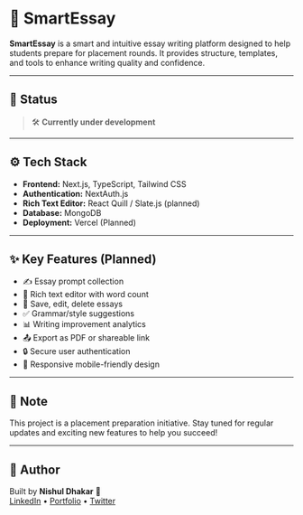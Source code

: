 # 🧠 SmartEssay

**SmartEssay** is a smart and intuitive essay writing platform designed to help students prepare for placement rounds. It provides structure, templates, and tools to enhance writing quality and confidence.

---

## 🚧 Status

> 🛠️ **Currently under development**

---

## ⚙️ Tech Stack

- **Frontend:** Next.js, TypeScript, Tailwind CSS
- **Authentication:** NextAuth.js
- **Rich Text Editor:** React Quill / Slate.js (planned)
- **Database:**  MongoDB
- **Deployment:** Vercel (Planned)

---

## ✨ Key Features (Planned)

- ✍️ Essay prompt collection  
- 📄 Rich text editor with word count  
- 💾 Save, edit, delete essays  
- ✅ Grammar/style suggestions  
- 📊 Writing improvement analytics  
- 📤 Export as PDF or shareable link  
- 🔒 Secure user authentication  
- 📱 Responsive mobile-friendly design  

---


## 📌 Note

This project is a placement preparation initiative.
Stay tuned for regular updates and exciting new features to help you succeed!

---

## 🔗 Author

Built by **Nishul Dhakar** 🚀  
[LinkedIn](https://www.linkedin.com/) • [Portfolio](nishul.dev) • [Twitter](https://x.com/NishulDhakar)
